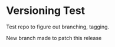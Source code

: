 # Versioning Test

Test repo to figure out branching, tagging.

New branch made to patch this release
